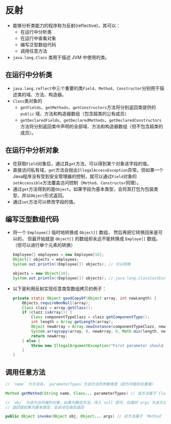 # 反射

* 能够分析类能力的程序称为反射(reflective)，其可以：
  * 在运行中分析类
  * 在运行中查看对象
  * 编写泛型数组代码
  * 调用任意方法
* `java.lang.Class` 类用于描述 JVM 中使用的类。

## 在运行中分析类

* `java.lang.reflect`中三个重要的类`Field`、`Method`、`Constructor`分别用于描述类的域、方法、构造器。
* `Class`类对象的
    * `getFields`、`getMethods`、`getConstructors`方法将分别返回类提供的`public` 域、方法和构造器数组（包含超类的公有成员）
    * `getDeclaredFields`、`getDeclaredMethods`、`getDeclaredConstructors`方法将分别返回类中声明的全部域、方法和构造器数组（但不包含超类的成员）。

## 在运行中分析对象

* 在获取`Field`对象后，通过其`get`方法，可以得到某个对象该字段的值。
* 直接访问私有域，`get`方法会抛出`IllegalAccessException`异常。但如果一个Java程序没有受到安全管理器的控制，就可以通过`Field`对象的`setAccessible`方法覆盖访问控制（`Method`、`Constructor`同理）。
* 通过`get`方法得到的是`Object`。如果字段为基本类型，会将其打包为包装类型，并以`Object`形式返回。
* 通过`set`方法可以修改字段的值。

## 编写泛型数组代码

* 将一个 `Employee[]` 临时地转换成 `Object[]` 数组， 然后再把它转换回来是可以的， 但最开始就是 `Object[]` 的数组却永远不能转换成 `Employe[]` 数组。（但可以进行单个元素的转换）
    ```java
    Employee[] employees = new Employee[10];
    Object[] objects = employees;
    System.out.println((Employee[]) objects); // 可以转换

    objects = new Object[10];
    System.out.println((Employee[]) objects); // java.lang.ClassCastException
    ```
* 以下是利用反射实现任意类型数组拷贝的例子：
    ```java
    private static Object goodCopyOf(Object array, int newLength) {
        Objects.requireNonNull(array);
        Class clazz = array.getClass();
        if (clazz.isArray()) {
            Class componentTypeClazz = clazz.getComponentType();
            int length = Array.getLength(array);
            Object newArray = Array.newInstance(componentTypeClazz, newLength);
            System.arraycopy(array, 0, newArray, 0, Math.min(length, newLength));
            return newArray;
        } else {
            throw new IllegalArgumentException("First parameter should be an array.");
        }
    }
    ```

## 调用任意方法

```java
// `name` 为方法名，`parameterTypes`为该方法的参数类型（因为可能存在重载）

Method getMethod(String name, Class... parameterTypes) // 该方法属于`Class`类的实例对象
```

```java
// `obj` 为该方法所属的对象，如果为静态方法，传入`null`即可，后面的`args`为该方法所需的参数
// 返回值如果为基本类型，会自动包装后返回

public Object invoke(Object obj, Object... args) // 该方法属于 `Method` 类的实例对象
```
